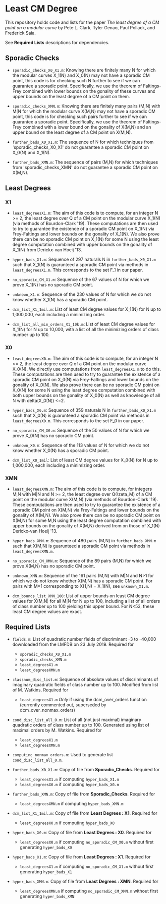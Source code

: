 # Least CM Degree

This repository holds code and lists for the paper *The least degree of a CM point on a modular curve* by Pete L. Clark, Tyler Genao, Paul Pollack, and Frederick Saia. 

See **Required Lists** descriptions for dependencies. 

## Sporadic Checks

- `sporadic_checks_X0_X1.m`: Knowing there are finitely many N for which the modular curves X_1(N) and X_0(N) may not have a sporadic CM point, this code is for checking such N further to see if we can guarantee a sporadic point. Specifically, we use the theorem of Faltings-Frey combined with lower bounds on the gonality of these curves and upper bounds on the least degree of a CM point on them. 

- `sporadic_checks_XMN.m`: Knowing there are finitely many pairs (M,N) with M|N for which the modular curve X(M,N) may not have a sporadic CM point, this code is for checking such pairs further to see if we can guarantee a sporadic point. Specifically, we use the theorem of Faltings-Frey combined with a lower bound on the gonality of X(M,N) and an upper bound on the least degree of a CM point on X(M,N). 

- `further_bads_X0_X1.m`: The sequence of N for which techniques from 'sporadic_checks_X0_X1' do not guarantee a sporadic CM point on X_0(N) and X_1(N). 

- `further_bads_XMN.m`: The sequence of pairs (M,N) for which techniques from 'sporadic_checks_XMN' do not guarantee a sporadic CM point on X(M,N). 

## Least Degrees

### X1

- `least_degreesX1.m`: The aim of this code is to compute, for an integer N >= 2, the least degree over Q of a CM point on the modular curve X_1(N) (via methods of Bourdon-Clark '19). These computations are then used to try to guarantee the existence of a sporadic CM point on X_1(N) via Frey-Faltings and lower bounds on the gonality of X_1(N). We also prove there can be no sporadic CM point on X_1(N) for some N using the least degree computation combined with upper bounds on the gonality of X_1(N) from Derickx-van Hoeij '13. 

- `hyper_bads_X1.m`: Sequence of 297 naturals N in `further_bads_X0_X1.m` such that X_1(N) is guarunteed a sporadic CM point via methods in `least_degreesX1.m`. This corresponds to the set F_1 in our paper. 

- `no_sporadic_CM_X1.m`: Sequence of the 67 values of N for which we prove X_1(N) has no sporadic CM point. 

- `unknown_X1.m`: Sequence of the 230 values of N for which we do not know whether X_1(N) has a sporadic CM point. 

- `dcm_list_X1_1mil.m`: List of least CM degree values for X_1(N) for N up to 1,000,000, each including a minimizing order. 

- `dcm_list_all_min_orders_X1_10k.m`: List of least CM degree values for X_1(N) for N up to 10,000, with a list of all the minimizing orders of class number up to 100. 

### X0 

- `least_degreesX0.m`: The aim of this code is to compute, for an integer N >= 2, the least degree over Q of a CM point on the modular curve X_0(N). We directly use computations from `least_degreesX1.m` to do this. These computations are then used to try to guarantee the existence of a sporadic CM point on X_0(N) via Frey-Faltings and lower bounds on the gonality of X_0(N). We also prove there can be no sporadic CM point on X_0(N) for some N using the least degree computation combined with both upper bounds on the gonality of X_0(N) as well as knowledge of all N with delta(X_0(N)) <=2. 

- `hyper_bads_X0.m`: Sequence of 359 naturals N in `further_bads_X0_X1.m` such that X_0(N) is guarunteed a sporadic CM point via methods in `least_degreesX0.m`. This corresponds to the set F_0 in our paper.

- `no_sporadic_CM_X0.m`: Sequence of the 50 values of N for which we prove X_0(N) has no sporadic CM point. 

- `unknown_X0.m`: Sequence of the 113 values of N for which we do not know whether X_0(N) has a sporadic CM point. 

- `dcm_list_X0_1mil`: List of least CM degree values for X_0(N) for N up to 1,000,000, each including a minimizing order. 

### XMN

- `least_degreesXMN.m`: The aim of this code is to compute, for integers M,N with M|N and N >= 2, the least degree over Q(\zeta_M) of a CM point on the modular curve X(M,N) (via methods of Bourdon-Clark '19). These computations are then used to try to guarantee the existence of a sporadic CM point on X(M,N) via Frey-Faltings and lower bounds on the gonality of X(M,N). We also prove there can be no sporadic CM point on X(M,N) for some M,N using the least degree computation combined with upper bounds on the gonality of X(M,N) derived from on those of X_1(N) Derickx-van Hoeij '13. 

- `hyper_bads_XMN.m`: Sequence of 480 pairs (M,N) in `further_bads_XMN.m` such that X(M,N) is guarunteed a sporadic CM point via methods in `least_degreesXMN.m`.

- `no_sporadic_CM_XMN.m`: Sequence of the 89 pairs (M,N) for which we prove X(M,N) has no sporadic CM point. 

- `unknown_XMN.m`: Sequence of the 161 pairs (M,N) with M|N and N>1 for which we do not know whether X(M,N) has a sporadic CM point. For pairs with M=1 corresponding to X(1,N) = X_1(N), see `unknown_X1.m`. 

- `dcm_bounds_list_XMN_100`: List of upper bounds on least CM degree values for X(M,N) for all M|N for N up to 100, including a list of all orders of class number up to 100 yielding this upper bound. For N<53, these least CM degree values are exact. 

## Required Lists

- `fields.m`: List of quadratic number fields of discriminant -3 to -40,000 downloaded from the LMFDB on 23 July 2019. Required for  
  - `sporadic_checks_X0_X1.m`  
  - `sporadic_checks_XMN.m`  
  - `least_degreesX1.m`  
  - `least_degreesXMN.m`  
  
- `classnum_disc_list.m`: Sequence of absolute values of discriminants of imaginary quadratic fields of class number up to 100. Modified from list of M. Watkins. Required for  
  - `least_degreesX1.m` *Only* if using the dcm_over_orders function (currently commented out, superseded by dcm_over_nonmax_orders)

  
- `cond_disc_list_all_O.m`: List of all (not just maximal) imaginary quadratic orders of class number up to 100. Generated using list of maximal orders by M. Watkins. Required for  
  - `least_degreesX1.m`  
  - `least_degreesXMN.m` 

- `computing_nonmax_orders.m`: Used to generate list `cond_disc_list_all_0.m`.

- `further_bads_X0_X1.m`: Copy of file from **Sporadic_Checks**. Required for  
  - `least_degreesX1.m` if computing `hyper_bads_X1.m`  
  - `least_degreesX0.m` if computing `hyper_bads_X0.m`  
  

- `further_bads_XMN.m`: Copy of file from **Sporadic_Checks**. Required for  
  - `least_degreesXMN.m` if computing `hyper_bads_XMN.m`  


- `dcm_list_X1_1mil.m`: Copy of file from **Least Degrees : X1**. Required for   
  - `least_degreesX0.m` if computing `hyper_bads_X0`  

- `hyper_bads_X0.m`: Copy of file from **Least Degrees : X0**. Required for  
  - `least_degreesX0.m` if computing `no_sporadic_CM_X0.m` without first generating `hyper_bads_X0`  
  

- `hyper_bads_X1.m`: Copy of file from **Least Degrees : X1**. Required for  
  - `least_degreesX1.m` if computing `no_sporadic_CM_X1.m` without first generating `hyper_bads_X1`  
  

- `hyper_bads_XMN.m`: Copy of file from **Least Degrees : XMN**. Required for  
  - `least_degreesXMN.m` if computing `no_sporadic_CM_XMN.m` without first generating `hyper_bads_XMN`
